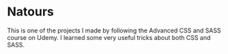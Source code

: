 # Natours

This is one of the projects I made by following the Advanced CSS and SASS course on Udemy.
I learned some very useful tricks about both CSS and SASS.
